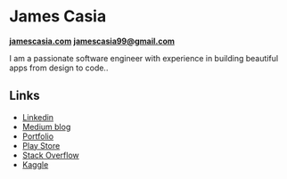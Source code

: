 # James Casia 
**[jamescasia.com](https://www.jamescasia.com)**
**jamescasia99@gmail.com** 

I am a passionate software engineer with experience in building beautiful apps from design to code..
 
## Links
* [Linkedin](https://www.linkedin.com/in/james-casia-801a561b6/)
* [Medium blog](https://medium.com/@jamescasia99)
* [Portfolio](https://jamescasia.github.io/#/)
* [Play Store](https://play.google.com/store/apps/dev?id=6109971440130385504&hl=en)
* [Stack Overflow](https://stackoverflow.com/users/9577324/james-casia)
* [Kaggle](https://www.kaggle.com/wayperwayp)
